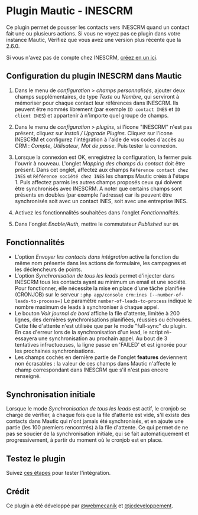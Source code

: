 # Plugin Mautic - INESCRM

Ce plugin permet de pousser les contacts vers INESCRM quand un contact fait une ou plusieurs actions.
Si vous ne voyez pas ce plugin dans votre instance Mautic, Vérifiez que vous avez une version plus récente que la 2.6.0.

Si vous n'avez pas de compte chez INESCRM, [créez en un ici](http://www.inescrm.fr/).

## Configuration du plugin INESCRM dans Mautic

1. Dans le menu de *configuration* > *champs personnalisés*, ajouter deux champs supplémentaires, de type *Texte* ou *Nombre*, qui serviront à mémoriser pour chaque contact leur références dans INESCRM.
Ils peuvent être nommés librement (par exemple `ID contact INES` et `ID client INES`) et appartenir à n'importe quel groupe de champs.

2. Dans le menu de *configuration* > *plugins*, si l'icone "INESCRM" n'est pas présent, cliquez sur *Install / Upgrade Plugins*.
Cliquez sur l'icone INESCRM et configurez l'intégration à l'aide de vos codes d'accès au CRM : *Compte*, *Utilisateur*, *Mot de passe*. Puis tester la connexion.

3. Lorsque la connexion est OK, enregistrez la configuration, la fermer puis l'ouvrir à nouveau.
L'onglet *Mapping des champs du contact* doit être présent.
Dans cet onglet, affectez aux champs `Référence contact chez INES` et `Référence société chez INES` les champs Mautic créés à l'étape 1.
Puis affectez parmis les autres champs proposés ceux qui doivent être synchronisés avec INESCRM.
A noter que certains champs sont présents en doubles (par exemple l'adresse) car ils peuvent être synchronisés soit avec un contact INES, soit avec une entreprise INES.

4. Activez les fonctionnalités souhaitées dans l'onglet *Fonctionnalités*.

5. Dans l'onglet *Enable/Auth*, mettre le commutateur *Published* sur `ON`.

## Fonctionnalités

* L'option *Envoyer les contacts dans intégration* active la fonction du même nom présente dans les actions de formulaire, les campagnes et les déclencheurs de points.
* L'option *Synchronisation de tous les leads* permet d'injecter dans INESCRM tous les contacts ayant au minimum un email et une société. Pour fonctionner, elle nécessite la mise en place d'une tâche planifiée (CRONJOB) sur le serveur :
`php app/console crm:ines [--number-of-leads-to-process=]`
Le paramètre `number-of-leads-to-process` indique le nombre maximum de leads à synchroniser à chaque appel.
* Le bouton *Voir journal de bord* affiche la file d'attente, limitée à 200 lignes, des dernières synchronisations planifiées, réussies ou échouées. Cette file d'attente n'est utilisée que par le mode "full-sync" du plugin.
En cas d'erreur lors de la synchronisation d'un lead, le script ré-essayera une synchronisation au prochain appel. Au bout de 3 tentatives infructueuses, la ligne passe en 'FAILED' et est ignorée pour les prochaines synchronisations.
* Les champs cochés en dernière partie de l'onglet **features** deviennent non écrasables : la valeur de ces champs dans Mautic n'affecte le champ correspondant dans INESCRM que s'il n'est pas encore renseigné.

## Synchronisation initiale

Lorsque le mode *Synchronisation de tous les leads* est actif, le cronjob se charge de vérifier, à chaque fois que la file d'attente est vide, s'il existe des contacts dans Mautic qui n'ont jamais été synchronisés, et en ajoute une partie (les 100 premiers rencontrés) à la file d'attente.
Ce qui permet de ne pas se soucier de la synchronisation initiale, qui se fait automatiquement et progressivement, à partir du moment où le cronjob est en place.

## Testez le plugin

Suivez [ces étapes](./../plugins/integration_test.html) pour tester l'intégration.

## Crédit

Ce plugin a été développé par [@webmecanik](https://github.com/webmecanik) et [@jcdeveloppement](https://github.com/jcdeveloppement).

